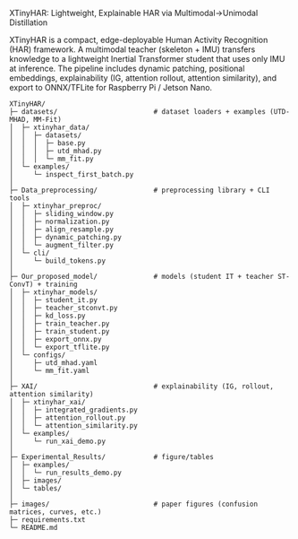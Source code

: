XTinyHAR: Lightweight, Explainable HAR via Multimodal→Unimodal Distillation

XTinyHAR is a compact, edge-deployable Human Activity Recognition (HAR) framework. A multimodal teacher (skeleton + IMU) transfers knowledge to a lightweight Inertial Transformer student that uses only IMU at inference. The pipeline includes dynamic patching, positional embeddings, explainability (IG, attention rollout, attention similarity), and export to ONNX/TFLite for Raspberry Pi / Jetson Nano.


```
XTinyHAR/
├─ datasets/                        # dataset loaders + examples (UTD-MHAD, MM-Fit)
│  ├─ xtinyhar_data/
│  │  ├─ datasets/
│  │  │  ├─ base.py
│  │  │  ├─ utd_mhad.py
│  │  │  └─ mm_fit.py
│  └─ examples/
│     └─ inspect_first_batch.py
│
├─ Data_preprocessing/              # preprocessing library + CLI tools
│  ├─ xtinyhar_preproc/
│  │  ├─ sliding_window.py
│  │  ├─ normalization.py
│  │  ├─ align_resample.py
│  │  ├─ dynamic_patching.py
│  │  └─ augment_filter.py
│  └─ cli/
│     └─ build_tokens.py
│
├─ Our_proposed_model/              # models (student IT + teacher ST-ConvT) + training
│  ├─ xtinyhar_models/
│  │  ├─ student_it.py
│  │  ├─ teacher_stconvt.py
│  │  ├─ kd_loss.py
│  │  ├─ train_teacher.py
│  │  ├─ train_student.py
│  │  ├─ export_onnx.py
│  │  └─ export_tflite.py
│  └─ configs/
│     ├─ utd_mhad.yaml
│     └─ mm_fit.yaml
│
├─ XAI/                             # explainability (IG, rollout, attention similarity)
│  ├─ xtinyhar_xai/
│  │  ├─ integrated_gradients.py
│  │  ├─ attention_rollout.py
│  │  └─ attention_similarity.py
│  └─ examples/
│     └─ run_xai_demo.py
│
├─ Experimental_Results/            # figure/tables
│  ├─ examples/
│  │  └─ run_results_demo.py
│  ├─ images/
│  └─ tables/
│
├─ images/                          # paper figures (confusion matrices, curves, etc.)
├─ requirements.txt
└─ README.md

```


